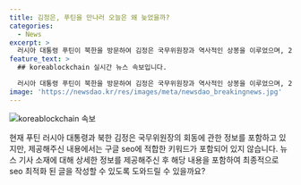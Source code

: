 ```yaml
---
title: 김정은, 푸틴을 만나러 오늘은 왜 늦었을까?
categories:
  - News
excerpt: >
  러시아 대통령 푸틴이 북한을 방문하여 김정은 국무위원장과 역사적인 상봉을 이루었으며, 270여 일 만에 만난 기쁨을 나타냈다. 푸틴 대통령의 방북은 예정보다 하루 늦게 이뤄졌고, 북한이 대거 환영인파를 동원할 것이 예상됐지만 그 모습은 잡히지 않았다. 이번 방문으로 양국 관계를 더욱 강화하고자 하는 의지를 표명했다. (150자)
feature_text: >
  ## koreablockchain 실시간 뉴스 속보입니다.

  러시아 대통령 푸틴이 북한을 방문하여 김정은 국무위원장과 역사적인 상봉을 이루었으며, 270여 일 만에 만난 기쁨을 나타냈다. 푸틴 대통령의 방북은 예정보다 하루 늦게 이뤄졌고, 북한이 대거 환영인파를 동원할 것이 예상됐지만 그 모습은 잡히지 않았다. 이번 방문으로 양국 관계를 더욱 강화하고자 하는 의지를 표명했다. (150자)
image: 'https://newsdao.kr/res/images/meta/newsdao_breakingnews.jpg'
---
```


<p><img src="https://newsdao.kr/res/images/meta/newsdao_breakingnews.jpg" alt="koreablockchain 속보" /></p>

<p>현재 푸틴 러시아 대통령과 북한 김정은 국무위원장의 회동에 관한 정보를 포함하고 있지만, 제공해주신 내용에서는 구글 seo에 적합한 키워드가 포함되어 있지 않습니다. 뉴스 기사 소재에 대해 상세한 정보를 제공해주신 후 해당 내용을 포함하여 최종적으로 seo 최적화 된 글을 작성할 수 있도록 도와드릴 수 있을까요?</p>

